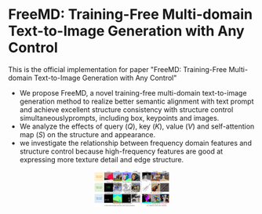 # FreeMD: Training-Free Multi-domain Text-to-Image Generation with Any Control
This is the official implementation for paper "FreeMD: Training-Free Multi-domain Text-to-Image Generation with Any Control"

- We propose FreeMD, a novel training-free multi-domain text-to-image generation method to realize better semantic alignment with text prompt and achieve excellent structure consistency with structure control simultaneouslyprompts, including box, keypoints and images.
- We analyze the effects of query ($Q$), key ($K$), value ($V$) and self-attention map ($S$) on the structure and appearance.
- we investigate the relationship between frequency domain features and structure control because high-frequency features are good at expressing more texture detail and edge structure.

<center>
<img src="https://github.com/liuchangtongxue/FreeMD/blob/main/fig2.jpg" width="30%"> 
</center>

